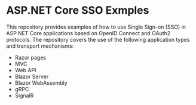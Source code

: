 # ASP.NET Core SSO Exmples

This repository provides examples of how to use Single Sign-on (SSO) in ASP.NET Core applications based on OpenID Connect and OAuth2 protocols. The repository covers the use of the following application types and transport mechanisms:

* Razor pages
* MVC
* Web API
* Blazor Server
* Blazor WebAssembly
* gRPC
* SignalR
